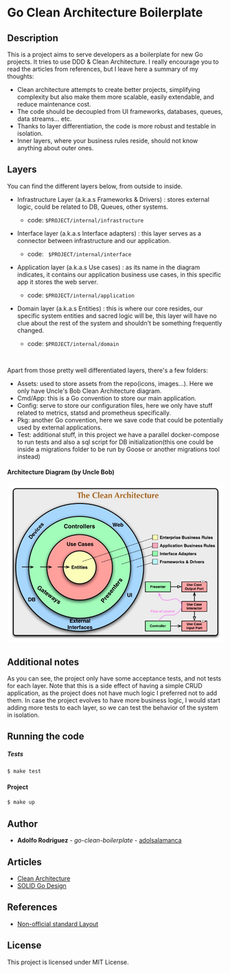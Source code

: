 # Go Clean Architecture Boilerplate

## Description
This is a project aims to serve developers as a boilerplate for new Go projects. It tries to use DDD & Clean Architecture.
I really encourage you to read the articles from references, but I leave here a summary of my thoughts:

* Clean architecture attempts to create better projects, simplifying  complexity but also make them more scalable, easily extendable, and reduce maintenance cost.
* The code should be decoupled from UI frameworks, databases, queues, data streams... etc.
* Thanks to layer differentiation, the code is more robust and testable in isolation.
* Inner layers, where your business rules reside, should not know anything about outer ones.

## Layers
You can find the different layers below, from outside to inside.
* Infrastructure Layer (a.k.a.s Frameworks & Drivers) : stores external logic, could be related to DB, Queues, other systems. 
    * code: ```$PROJECT/internal/infrastructure```

* Interface layer (a.k.a.s Interface adapters) : this layer serves as a connector between infrastructure and our application.
    * code: ``` $PROJECT/internal/interface```

* Application layer (a.k.a.s Use cases) : as its name in the diagram indicates, it contains our application business use cases, in this specific app it stores the web server.
    * code: ```$PROJECT/internal/application```

* Domain layer (a.k.a.s Entities) : this is where our core resides, our specific system entities and sacred logic will be, this layer will have no clue about the rest of the system and shouldn't be something frequently changed.
    * code: ```$PROJECT/internal/domain```

<br>

Apart from those pretty well differentiated layers, there's a few folders:
* Assets: used to store assets from the repo(icons, images...). Here we only have Uncle's Bob Clean Architecture diagram.
* Cmd/App: this is a Go convention to store our main application.
* Config: serve to store our configuration files, here we only have stuff related to metrics, statsd and prometheus specifically.
* Pkg: another Go convention, here we save code that could be potentially used by external applications.
* Test: additional stuff, in this project we have a parallel docker-compose to run tests and also a sql script for DB initialization(this one could be inside a migrations folder to be run by Goose or another migrations tool instead)


#### Architecture Diagram (by Uncle Bob)

![Clean Architecture](https://github.com/adolsalamanca/go-clean-boilerplate/blob/main/assets/cleanArchitecture.jpeg)

## Additional notes
As you can see, the project only have some acceptance tests, and not tests for each layer.
Note that this is a side effect of having a simple CRUD application, as the project does not have much logic I preferred not to add them.
In case the project evolves to have more business logic, I would start adding more tests to each layer, so we can test the behavior of the system in isolation. 


## Running the code

##### Tests

```bash
$ make test
```


#### Project

```bash
$ make up
```

## Author
* **Adolfo Rodriguez** - *go-clean-boilerplate* - [adolsalamanca](https://github.com/adolsalamanca)


## Articles
* [Clean Architecture](https://blog.cleancoder.com/uncle-bob/2012/08/13/the-clean-architecture.html)
* [SOLID Go Design](https://dave.cheney.net/2016/08/20/solid-go-design)

## References
* [Non-official standard Layout](https://github.com/golang-standards/project-layout)

## License
This project is licensed under MIT License.


